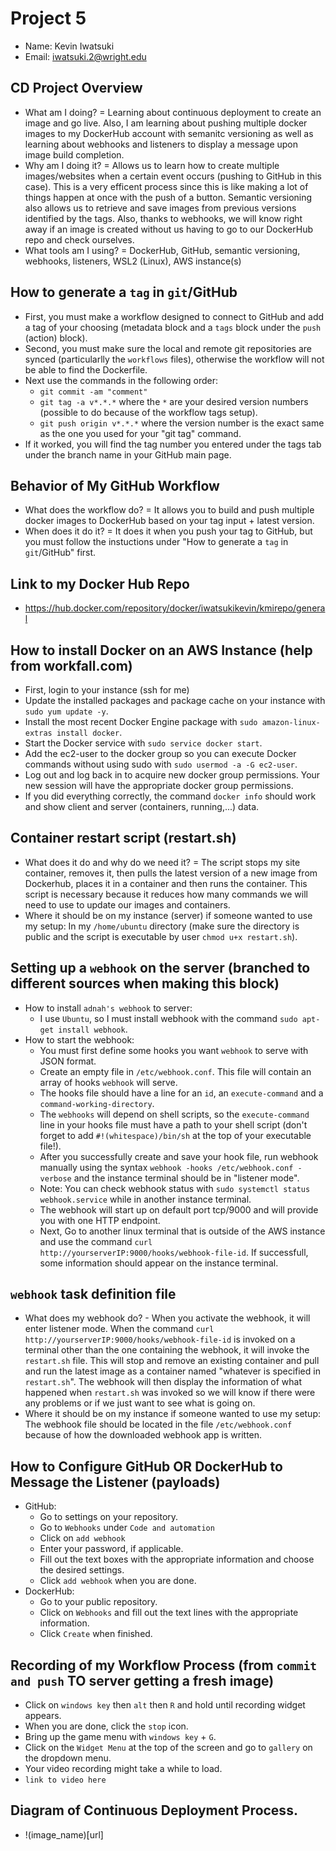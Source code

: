 # Project 5
- Name: Kevin Iwatsuki
- Email: iwatsuki.2@wright.edu
## CD Project Overview
- What am I doing? = Learning about continuous deployment to create an image and go live. Also, I am learning about pushing multiple docker images to my DockerHub account with semanitc versioning as well as learning about webhooks and listeners to display a message upon image build completion.
- Why am I doing it? = Allows us to learn how to create multiple images/websites when a certain event occurs (pushing to GitHub in this case). This is a very efficent process since this is like making a lot of things happen at once with the push of a button. Semantic versioning also allows us to retrieve and save images from previous versions identified by the tags. Also, thanks to webhooks, we will know right away if an image is created without us having to go to our DockerHub repo and check ourselves.
- What tools am I using? = DockerHub, GitHub, semantic versioning, webhooks, listeners, WSL2 (Linux), AWS instance(s)
## How to generate a `tag` in `git`/GitHub
- First, you must make a workflow designed to connect to GitHub and add a tag of your choosing (metadata block and a `tags` block under the `push` (action) block).
- Second, you must make sure the local and remote git repositories are synced (particularlly the `workflows` files), otherwise the workflow will not be able to find the Dockerfile.
- Next use the commands in the following order:
  - `git commit -am "comment"`
  - `git tag -a v*.*.*` where the `*` are your desired version numbers (possible to do because of the workflow tags setup).
  - `git push origin v*.*.*` where the version number is the exact same as the one you used for your "git tag" command.
- If it worked, you will find the tag number you entered under the tags tab under the branch name in your GitHub main page.
## Behavior of My GitHub Workflow
- What does the workflow do? = It allows you to build and push multiple docker images to DockerHub based on your tag input + latest version.
- When does it do it? = It does it when you push your tag to GitHub, but you must follow the instuctions under "How to generate a `tag` in `git`/GitHub" first.
## Link to my Docker Hub Repo 
- https://hub.docker.com/repository/docker/iwatsukikevin/kmirepo/general
## How to install Docker on an AWS Instance (help from workfall.com)
- First, login to your instance (ssh for me)
- Update the installed packages and package cache on your instance with `sudo yum update -y`.
- Install the most recent Docker Engine package with `sudo amazon-linux-extras install docker`.
- Start the Docker service with `sudo service docker start`.
- Add the ec2-user to the docker group so you can execute Docker commands without using sudo with `sudo usermod -a -G ec2-user`.
- Log out and log back in to acquire new docker group permissions. Your new session will have the appropriate docker group permissions.
- If you did everything correctly, the command `docker info` should work and show client and server (containers, running,...) data.  
## Container restart script (restart.sh)
- What does it do and why do we need it? = The script stops my site container, removes it, then pulls the latest version of a new image from Dockerhub, places it in a container and then runs the container. This script is necessary because it reduces how many commands we will need to use to update our images and containers.
- Where it should be on my instance (server) if someone wanted to use my setup: In my `/home/ubuntu` directory (make sure the directory is public and the script is executable by user `chmod u+x restart.sh`).
## Setting up a `webhook` on the server (branched to different sources when making this block)
- How to install `adnah's webhook` to server:
  - I use `Ubuntu`, so I must install webhook with the command `sudo apt-get install webhook`.
- How to start the webhook:
  - You must first define some hooks you want `webhook` to serve with JSON format.
  - Create an empty file in `/etc/webhook.conf`. This file will contain an array of hooks `webhook` will serve.
  - The hooks file should have a line for an `id`, an `execute-command` and a `command-working-directory`.
  - The `webhooks` will depend on shell scripts, so the `execute-command` line in your hooks file must have a path to your shell script (don't forget to add `#!(whitespace)/bin/sh` at the top of your executable file!).
  - After you successfully create and save your hook file, run webhook manually using the syntax `webhook -hooks /etc/webhook.conf -verbose` and the instance terminal should be in "listener mode". 
  - Note: You can check webhook status with `sudo systemctl status webhook.service` while in another instance terminal.
  - The webhook will start up on default port tcp/9000 and will provide you with one HTTP endpoint.
  - Next, Go to another linux terminal that is outside of the AWS instance and use the command `curl http://yourserverIP:9000/hooks/webhook-file-id`. If successfull, some information should appear on the instance terminal.
## `webhook` task definition file
- What does my webhook do? - When you activate the webhook, it will enter listener mode. When the command `curl http://yourserverIP:9000/hooks/webhook-file-id` is invoked on a terminal other than the one containing the webhook, it will invoke the `restart.sh` file. This will stop and remove an existing container and pull and run the latest image as a container named "whatever is specified in `restart.sh`". The webhook will then display the information of what happened when `restart.sh` was invoked so we will know if there were any problems or if we just want to see what is going on.
- Where it should be on my instance if someone wanted to use my setup: The webhook file should be located in the file `/etc/webhook.conf` because of how the downloaded webhook app is written.
## How to Configure GitHub OR DockerHub to Message the Listener (payloads)
- GitHub:
  - Go to settings on your repository.
  - Go to `Webhooks` under `Code and automation`
  - Click on `add webhook` 
  - Enter your password, if applicable.
  - Fill out the text boxes with the appropriate information and choose the desired settings.
  - Click `add webhook` when you are done.
- DockerHub:
  - Go to your public repository.
  - Click on `Webhooks` and fill out the text lines with the appropriate information.
  - Click `Create` when finished.
## Recording of my Workflow Process (from `commit and push` TO server getting a fresh image)
- Click on `windows key` then `alt` then `R` and hold until recording widget appears.
- When you are done, click the `stop` icon.
- Bring up the game menu with `windows key` + `G`.
- Click on the `Widget Menu` at the top of the screen and go to `gallery` on the dropdown menu.
- Your video recording might take a while to load.
- `link to video here`
## Diagram of Continuous Deployment Process.
- !(image_name)[url]
